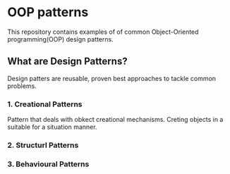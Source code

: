 # OOP patterns
This repository contains examples of of common Object-Oriented programming(OOP) design patterns.

## What are Design Patterns?
Design patters are reusable, proven best approaches to tackle common problems.

### 1. Creational Patterns
Pattern that deals with obkect creational mechanisms. Creting objects in a suitable for a situation manner.

### 2. Structurl Patterns

### 3. Behavioural Patterns
